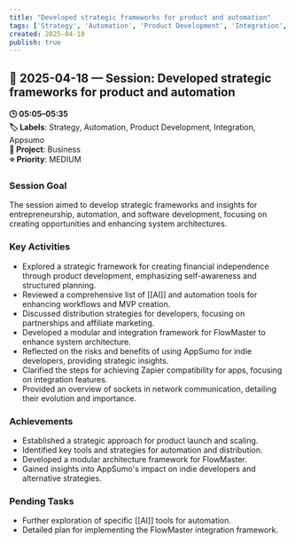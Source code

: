 ```yaml
---
title: "Developed strategic frameworks for product and automation"
tags: ['Strategy', 'Automation', 'Product Development', 'Integration', 'Appsumo']
created: 2025-04-18
publish: true
---
```


## 📅 2025-04-18 — Session: Developed strategic frameworks for product and automation

**🕒 05:05–05:35**  
**🏷️ Labels**: Strategy, Automation, Product Development, Integration, Appsumo  
**📂 Project**: Business  
**⭐ Priority**: MEDIUM  


### Session Goal
The session aimed to develop strategic frameworks and insights for entrepreneurship, automation, and software development, focusing on creating opportunities and enhancing system architectures.

### Key Activities
- Explored a strategic framework for creating financial independence through product development, emphasizing self-awareness and structured planning.
- Reviewed a comprehensive list of [[AI]] and automation tools for enhancing workflows and MVP creation.
- Discussed distribution strategies for developers, focusing on partnerships and affiliate marketing.
- Developed a modular and integration framework for FlowMaster to enhance system architecture.
- Reflected on the risks and benefits of using AppSumo for indie developers, providing strategic insights.
- Clarified the steps for achieving Zapier compatibility for apps, focusing on integration features.
- Provided an overview of sockets in network communication, detailing their evolution and importance.

### Achievements
- Established a strategic approach for product launch and scaling.
- Identified key tools and strategies for automation and distribution.
- Developed a modular architecture framework for FlowMaster.
- Gained insights into AppSumo's impact on indie developers and alternative strategies.

### Pending Tasks
- Further exploration of specific [[AI]] tools for automation.
- Detailed plan for implementing the FlowMaster integration framework.
